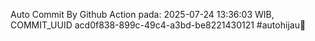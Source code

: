 Auto Commit By Github Action pada: 2025-07-24 13:36:03 WIB, COMMIT_UUID acd0f838-899c-49c4-a3bd-be8221430121 #autohijau🗿
